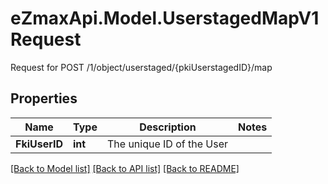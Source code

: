 # eZmaxApi.Model.UserstagedMapV1Request
Request for POST /1/object/userstaged/{pkiUserstagedID}/map

## Properties

Name | Type | Description | Notes
------------ | ------------- | ------------- | -------------
**FkiUserID** | **int** | The unique ID of the User | 

[[Back to Model list]](../README.md#documentation-for-models) [[Back to API list]](../README.md#documentation-for-api-endpoints) [[Back to README]](../README.md)


